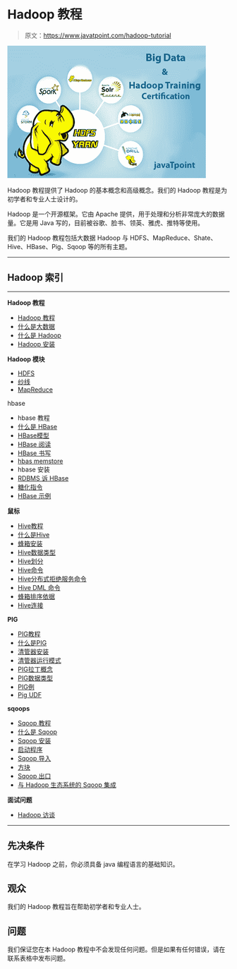 # Hadoop 教程

> 原文：<https://www.javatpoint.com/hadoop-tutorial>

![Big Data Hadoop](img/2b928ea48231b0b3cfce6b366bc78024.png)

Hadoop 教程提供了 Hadoop 的基本概念和高级概念。我们的 Hadoop 教程是为初学者和专业人士设计的。

Hadoop 是一个开源框架。它由 Apache 提供，用于处理和分析非常庞大的数据量。它是用 Java 写的，目前被谷歌、脸书、领英、雅虎、推特等使用。

我们的 Hadoop 教程包括大数据 Hadoop 与 HDFS、MapReduce、Shate、Hive、HBase、Pig、Sqoop 等的所有主题。

* * *

## Hadoop 索引

* * *

**Hadoop 教程**

*   [Hadoop 教程](hadoop-tutorial)
*   [什么是大数据](what-is-big-data)
*   [什么是 Hadoop](what-is-hadoop)
*   [Hadoop 安装](hadoop-installation)

**Hadoop 模块**

*   [HDFS](hdfs)
*   [纱线](yarn)
*   [MapReduce](mapreduce)

hbase

*   hbase 教程
*   [什么是 HBase](what-is-hbase)
*   [HBase模型](hbase-data-model)
*   [HBase 阅读](hbase-read)
*   [HBase 书写](hbase-write)
*   [hbas memstore](hbase-memstore)
*   hbase 安装
*   [RDBMS 诉 HBase](rdbms-vs-hbase)
*   [糖化指令](hbase-commands)
*   [HBase 示例](hbase-example)

**鼠标**

*   [Hive教程](hive)
*   [什么是Hive](what-is-hive)
*   [蜂箱安装](hive-installation)
*   [Hive数据类型](hive-data-types)
*   [Hive划分](hive-table-partitioning)
*   [Hive命令](hive-commands)
*   [Hive分布式拒绝服务命令](hive-ddl-commands)
*   [Hive DML 命令](hive-dml-commands)
*   [蜂箱排序依据](hive-sort-by-order-by)
*   [Hive连接](hive-join)

**PIG**

*   [PIG教程](pig)
*   [什么是PIG](what-is-pig)
*   [清管器安装](pig-installation)
*   [清管器运行模式](pig-run-modes)
*   [PIG拉丁概念](pig-latin-concepts)
*   [PIG数据类型](pig-data-types)
*   [PIG例](pig-example)
*   [Pig UDF](pig-udf)

**sqoops**

*   [Sqoop 教程](sqoop)
*   [什么是 Sqoop](what-is-sqoop)
*   [Sqoop 安装](sqoop-installation)
*   [启动程序](starting-sqoop)
*   [Sqoop 导入](sqoop-import)
*   [方块](sqoop-where)
*   [Sqoop 出口](sqoop-export)
*   [与 Hadoop 生态系统的 Sqoop 集成](sqoop-integration-with-hadoop-ecosystem)

**面试问题**

*   [Hadoop 访谈](hadoop-interview-questions)

* * *

## 先决条件

在学习 Hadoop 之前，你必须具备 java 编程语言的基础知识。

## 观众

我们的 Hadoop 教程旨在帮助初学者和专业人士。

## 问题

我们保证您在本 Hadoop 教程中不会发现任何问题。但是如果有任何错误，请在联系表格中发布问题。